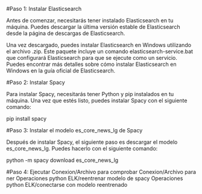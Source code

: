 #Paso 1: Instalar Elasticsearch

Antes de comenzar, necesitarás tener instalado Elasticsearch en tu máquina. Puedes descargar la última versión estable de Elasticsearch desde la página de descargas de Elasticsearch.

Una vez descargado, puedes instalar Elasticsearch en Windows utilizando el archivo .zip. Este paquete incluye un comando elasticsearch-service.bat que configurará Elasticsearch para que se ejecute como un servicio. Puedes encontrar más detalles sobre cómo instalar Elasticsearch en Windows en la guía oficial de Elasticsearch.

#Paso 2: Instalar Spacy

Para instalar Spacy, necesitarás tener Python y pip instalados en tu máquina. Una vez que estés listo, puedes instalar Spacy con el siguiente comando:

pip install spacy

#Paso 3: Instalar el modelo es_core_news_lg de Spacy

Después de instalar Spacy, el siguiente paso es descargar el modelo es_core_news_lg. Puedes hacerlo con el siguiente comando:

python -m spacy download es_core_news_lg

#Paso 4: Ejecutar
    Conexion/Archivo para comprobar
    Conexion/Archivo para ner
    Operaciones python ELK/reentrenar modelo de spacy
    Operaciones python ELK/conectarse con modelo reentrenado

